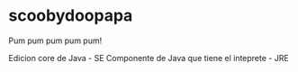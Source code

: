 # scoobydoopapa
Pum pum pum pum pum!

Edicion core de Java - SE
Componente de Java que tiene el inteprete - JRE